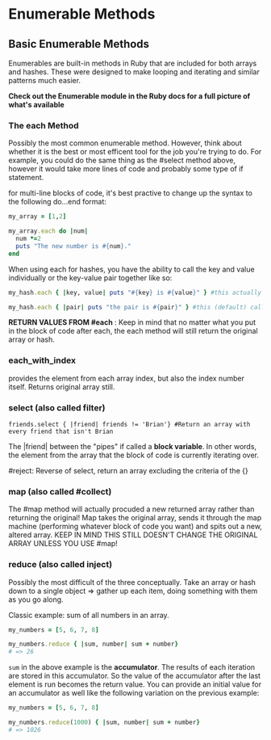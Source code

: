 # Enumerable Methods

## Basic Enumerable Methods

Enumerables are built-in methods in Ruby that are included for both arrays and hashes. These were designed to make looping and iterating and similar patterns much easier.

**Check out the Enumerable module in the Ruby docs for a full picture of what's available**

### The each Method

Possibly the most common enumerable method. However, think about whether it is the best or most efficent tool for the job you're trying to do. For example, you could do the same thing as the #select method above, however it would take more lines of code and probably some type of if statement.

for multi-line blocks of code, it's best practive to change up the syntax to the following do...end format:

```Ruby
my_array = [1,2]

my_array.each do |num|
  num *=2
  puts "The new number is #{num}."
end
```

When using each for hashes, you have the ability to call the key and value individually or the key-value pair together like so:

```ruby
my_hash.each { |key, value| puts "#{key} is #{value}" } #this actually calls them individually so you can work with them independently.

my_hash.each { |pair| puts "the pair is #{pair}" } #this (default) calls the key-value pair together in an array"
```

**RETURN VALUES FROM #each** : Keep in mind that no matter what you put in the block of code after each, the each method will still return the original array or hash.

### each_with_index

provides the element from each array index, but also the index number itself. Returns original array still.

### select (also called filter)

`friends.select { |friend| friends != 'Brian'} #Return an array with every friend that isn't Brian`

The |friend| between the "pipes" if called a **block variable**. In other words, the element from the array that the block of code is currently iterating over.

#reject: Reverse of select, return an array excluding the criteria of the {}

### map (also called #collect)

The #map method will actually procuded a new returned array rather than returning the original! Map takes the original array, sends it through the map machine (performing whatever block of code you want) and spits out a new, altered array. KEEP IN MIND THIS STILL DOESN'T CHANGE THE ORIGINAL ARRAY UNLESS YOU USE #map!

### reduce (also called inject)

Possibly the most difficult of the three conceptually. Take an array or hash down to a single object => gather up each item, doing something with them as you go along.

Classic example: sum of all numbers in an array.

```ruby
my_numbers = [5, 6, 7, 8]

my_numbers.reduce { |sum, number| sum + number}
# => 26
```

`sum` in the above example is the **accumulator**. The results of each iteration are stored in this accumulator. So the value of the accumulator after the last element is run becomes the return value. You can provide an initial value for an accumulator as well like the following variation on the previous example:

```ruby
my_numbers = [5, 6, 7, 8]

my_numbers.reduce(1000) { |sum, number| sum + number}
# => 1026
```
